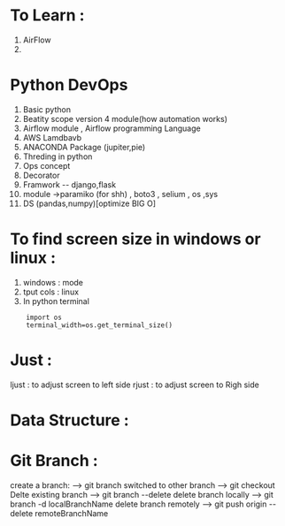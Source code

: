 
# To Learn :
1. AirFlow
2.

# Python DevOps
1. Basic python 
2. Beatity scope version 4 module(how automation works)
3. Airflow module , Airflow programming Language
4. AWS Lamdbavb 
5. ANACONDA Package (jupiter,pie)
6. Threding in python
7. Ops concept
8. Decorator
9. Framwork -- django,flask 
10. module ->paramiko (for shh) , boto3 , selium  , os ,sys
11. DS (pandas,numpy)[optimize BIG O]

# To find screen size in windows or linux :
1. windows : mode
2. tput cols : linux
3. In python terminal 
```
    import os
    terminal_width=os.get_terminal_size()
```

# Just :
ljust : to adjust screen to left side
rjust : to adjust screen to Righ side


# Data Structure :


# Git Branch :
create a branch:          -->  git branch <branchname>
switched to other branch  -->  git checkout <branchname>
Delte existing branch     -->  git branch --delete <branchname>
delete branch locally     -->  git branch -d localBranchName
delete branch remotely    -->  git push origin --delete remoteBranchName




